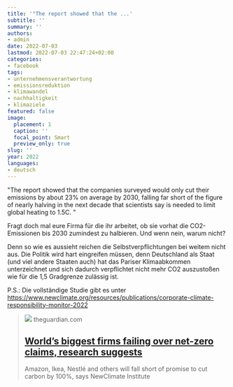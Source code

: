 ```yaml
---
title: '"The report showed that the ...'
subtitle: ''
summary: ''
authors:
- admin
date: 2022-07-03
lastmod: 2022-07-03 22:47:24+02:00
categories:
- facebook
tags:
- unternehmensverantwortung
- emissionsreduktion
- klimawandel
- nachhaltigkeit
- klimaziele
featured: false
image:
  placement: 1
  caption: ''
  focal_point: Smart
  preview_only: true
slug: ''
year: 2022
languages:
- deutsch
---
```


"The report showed that the companies surveyed would only cut their emissions by about 23% on average by 2030, falling far short of the figure of nearly halving in the next decade that scientists say is needed to limit global heating to 1.5C. "

Fragt doch mal eure Firma für die ihr arbeitet, ob sie vorhat die CO2-Emissionen bis 2030 zumindest zu halbieren. Und wenn nein, warum nicht? 

Denn so wie es aussieht reichen die Selbstverpflichtungen bei weitem nicht aus. Die Politik wird hart eingreifen müssen, denn Deutschland als Staat (und viel andere Staaten auch) hat das Pariser Klimaabkommen unterzeichnet und sich dadurch verpflichtet nicht mehr CO2 auszustoßen wie für die 1,5 Gradgrenze zulässig ist. 

P.S.: Die vollständige Studie gibt es unter https://www.newclimate.org/resources/publications/corporate-climate-responsibility-monitor-2022
> [![](https://i.guim.co.uk/img/media/4101e8e6c0a7017b4bb71a38885ce66870a0324a/0_200_3000_1800/master/3000.jpg?width=1200&height=630&quality=85&auto=format&fit=crop&overlay-align=bottom%2Cleft&overlay-width=100p&overlay-base64=L2ltZy9zdGF0aWMvb3ZlcmxheXMvdGctYWdlLTIwMjIucG5n&enable=upscale&s=b022b9f36e0ab08b76194e788f9dfde0)](https://www.theguardian.com/environment/2022/feb/06/amazon-ikea-nestle-biggest-carbon-net-zero-claims)
> theguardian.com
> ## [World’s biggest firms failing over net-zero claims, research suggests](https://www.theguardian.com/environment/2022/feb/06/amazon-ikea-nestle-biggest-carbon-net-zero-claims)
>
>Amazon, Ikea, Nestlé and others will fall short of promise to cut carbon by 100%, says NewClimate Institute